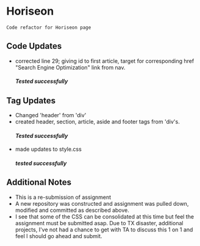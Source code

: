 # Horiseon
    Code refactor for Horiseon page


## Code Updates
* corrected line 29; giving id to first article, target for corresponding href "Search Engine Optimization" link from nav.
    #### _Tested successfully_
## Tag Updates
* Changed 'header' from 'div'
* created header, section, article, aside and footer tags from 'div's. 
    #### _Tested successfully_
* made updates to style.css 
    #### _tested successfully_

## Additional Notes
* This is a re-submission of assignment
* A new repository was constructed and assignment was pulled down, modified and committed as described above. 
* I see that some of the CSS can be consolidated at this time but feel the assignment must be submitted asap. Due to TX disaster, additional projects, I've not had a chance to get with TA to discuss this 1 on 1 and feel I should go ahead and submit. 

